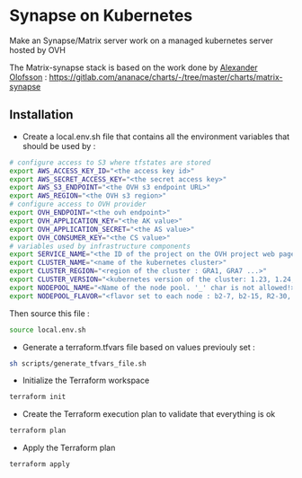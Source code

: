 # Synapse on Kubernetes
Make an Synapse/Matrix server work on a managed kubernetes server hosted by OVH

The Matrix-synapse stack is based on the work done by [Alexander Olofsson](https://gitlab.com/ananace) : 
https://gitlab.com/ananace/charts/-/tree/master/charts/matrix-synapse

## Installation
- Create a local.env.sh file that contains all the environment variables that should be used by : 
```bash
# configure access to S3 where tfstates are stored
export AWS_ACCESS_KEY_ID="<the access key id>"
export AWS_SECRET_ACCESS_KEY="<the secret access key>"
export AWS_S3_ENDPOINT="<the OVH s3 endpoint URL>"
export AWS_REGION="<the OVH s3 region>"
# configure access to OVH provider
export OVH_ENDPOINT="<the ovh endpoint>"
export OVH_APPLICATION_KEY="<the AK value>"
export OVH_APPLICATION_SECRET="<the AS value>"
export OVH_CONSUMER_KEY="<the CS value>"
# variables used by infrastructure components
export SERVICE_NAME="<the ID of the project on the OVH project web page>"
export CLUSTER_NAME="<name of the kubernetes cluster>"
export CLUSTER_REGION="<region of the cluster : GRA1, GRA7 ...>"
export CLUSTER_VERSION="<kubernetes version of the cluster: 1.23, 1.24, ...>"
export NODEPOOL_NAME="<Name of the node pool. '_' char is not allowed!>"
export NODEPOOL_FLAVOR="<flavor set to each node : b2-7, b2-15, R2-30, ...>"
```
Then source this file : 
```bash
source local.env.sh
```
- Generate a terraform.tfvars file based on values previouly set : 
```bash
sh scripts/generate_tfvars_file.sh
```
- Initialize the Terraform workspace
```bash
terraform init
```
- Create the Terraform execution plan to validate that everything is ok
```bash
terraform plan
```
- Apply the Terraform plan
```bash
terraform apply
```